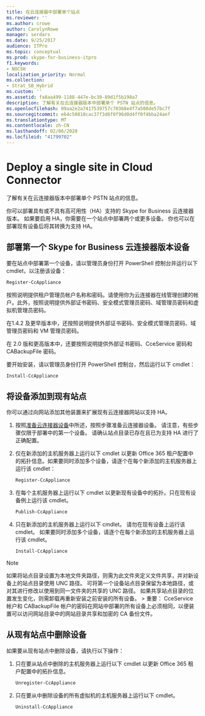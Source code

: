 ```yaml
---
title: 在云连接器中部署单个站点
ms.reviewer: ''
ms.author: crowe
author: CarolynRowe
manager: serdars
ms.date: 9/25/2017
audience: ITPro
ms.topic: conceptual
ms.prod: skype-for-business-itpro
f1.keywords:
- NOCSH
localization_priority: Normal
ms.collection:
- Strat_SB_Hybrid
ms.custom: ''
ms.assetid: fa8aa499-1188-447e-bc30-89d1f5b198a7
description: 了解有关在云连接器版本中部署单个 PSTN 站点的信息。
ms.openlocfilehash: 09aa2e2a7417539757c70368e4f7a508de57bc7f
ms.sourcegitcommit: e64c50818cac37f3d6f0f96d0d4ff0f4bba24aef
ms.translationtype: MT
ms.contentlocale: zh-CN
ms.lasthandoff: 02/06/2020
ms.locfileid: "41799702"
---
```

# <a name="deploy-a-single-site-in-cloud-connector"></a>Deploy a single site in Cloud Connector
 
了解有关在云连接器版本中部署单个 PSTN 站点的信息。
  
你可以部署具有或不具有高可用性（HA）支持的 Skype for Business 云连接器版本。 如果要启用 HA，你需要在一个站点中部署两个或更多设备。 你也可以在部署现有设备后将其转换为支持 HA。
  
## <a name="deploy-the-first-skype-for-business-cloud-connector-edition-appliance"></a>部署第一个 Skype for Business 云连接器版本设备

要在站点中部署第一个设备，请以管理员身份打开 PowerShell 控制台并运行以下 cmdlet，以注册该设备：
  
```powershell
Register-CcAppliance
```

按照说明提供租户管理员帐户名称和密码。请使用你为云连接器在线管理创建的帐户。此外，按照说明提供外部证书密码、安全模式管理员密码、域管理员密码和虚拟机管理员密码。 
  
在1.4.2 及更早版本中，还按照说明提供外部证书密码、安全模式管理员密码、域管理员密码和 VM 管理员密码。 
  
在 2.0 版和更高版本中，还要按照说明提供外部证书密码、CceService 密码和 CABackupFile 密码。
  
要开始安装，请以管理员身份打开 PowerShell 控制台，然后运行以下 cmdlet：
  
```powershell
Install-CcAppliance
```

## <a name="add-an-appliance-to-an-existing-site"></a>将设备添加到现有站点

你可以通过向网站添加其他装置来扩展现有云连接器网站以支持 HA。 
  
1. 按照[准备云连接器设备](prepare-your-cloud-connector-appliance.md)中所述，按照步骤准备云连接器设备。 请注意，有些步骤仅限于部署中的第一个设备。 请确认站点目录已存在且已为支持 HA 进行了正确配置。
    
2. 仅在新添加的主机服务器上运行以下 cmdlet 以更新 Office 365 租户配置中的拓扑信息。如果要同时添加多个设备，请逐个在每个新添加的主机服务器上运行该 cmdlet：
    
   ```powershell
   Register-CcAppliance
   ```

3. 在每个主机服务器上运行以下 cmdlet 以更新现有设备中的拓扑。只在现有设备例上运行该 cmdlet。
    
   ```powershell
   Publish-CcAppliance
   ```

4. 只在新添加的主机服务器上运行以下 cmdlet。 请勿在现有设备上运行该 cmdlet。 如果要同时添加多个设备，请逐个在每个新添加的主机服务器上运行该 cmdlet。
    
   ```powershell
   Install-CcAppliance
   ```

> [!NOTE]
> 如果将站点目录设置为本地文件夹路径，则需为此文件夹定义文件共享，并对新设备上的站点目录使用 UNC 路径。 可将第一个设备站点目录保留为本地路径，或对其进行修改以使用到同一文件夹的共享的 UNC 路径。 如果共享站点目录的位置发生变化，则需卸载再重新安装之前安装的所有设备。 > 重要： CceService 帐户和 CABackupFile 帐户的密码在网站中部署的所有设备上必须相同，以便装置可以访问网站目录中的网站目录共享和加密的 CA 备份文件。 
  
## <a name="remove-an-appliance-from-an-existing-site"></a>从现有站点中删除设备

如果要从现有站点中删除设备，请执行以下操作：
  
1. 只在要从站点中删除的主机服务器上运行以下 cmdlet 以更新 Office 365 租户配置中的拓扑信息。
    
   ```powershell
   Unregister-CcAppliance
   ```

2. 只在要从中删除设备的所有虚拟机的主机服务器上运行以下 cmdlet。
    
   ```powershell
   Uninstall-CcAppliance
   ```


